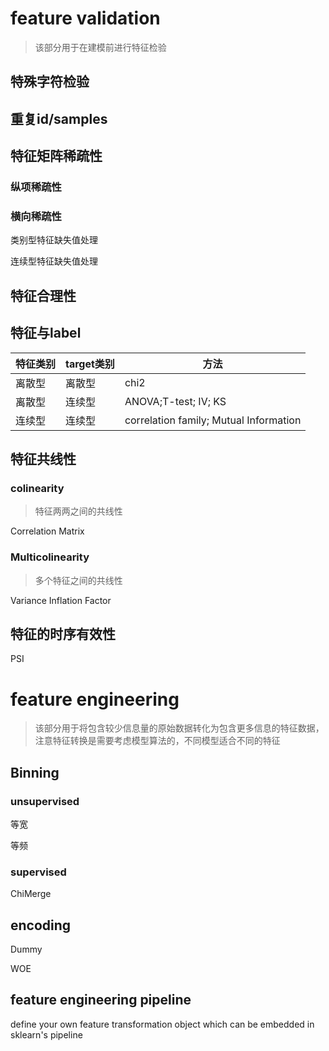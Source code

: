 # feature validation
> 该部分用于在建模前进行特征检验

## 特殊字符检验

## 重复id/samples

## 特征矩阵稀疏性

### 纵项稀疏性

### 横向稀疏性
类别型特征缺失值处理

连续型特征缺失值处理

## 特征合理性

## 特征与label

|特征类别|target类别|方法                |
|-------|---------|--------------------|
|离散型  |离散型    |chi2                |
|离散型  |连续型    |ANOVA;T-test; IV; KS|
|连续型  |连续型    |correlation family; Mutual Information |

## 特征共线性

### colinearity
> 特征两两之间的共线性

Correlation Matrix

### Multicolinearity
> 多个特征之间的共线性

Variance Inflation Factor

## 特征的时序有效性
PSI


# feature engineering
> 该部分用于将包含较少信息量的原始数据转化为包含更多信息的特征数据，注意特征转换是需要考虑模型算法的，不同模型适合不同的特征

## Binning

### unsupervised
等宽

等频

### supervised
ChiMerge

## encoding
Dummy

WOE

## feature engineering pipeline
define your own feature transformation object which can be embedded in sklearn's pipeline
